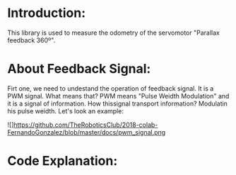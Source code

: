 # Introduction:
  This library is used to measure the odometry of the servomotor "Parallax feedback 360º".
  
# About Feedback Signal:
   Firt one, we need to undestand the operation of feedback signal.
  It is a PWM signal. What means that? PWM means "Pulse Weidth Modulation" and it is a signal of information. 
  How thissignal transport information? Modulatin his pulse weidth. Let's look an example:
  
  ![]https://github.com/TheRoboticsClub/2018-colab-FernandoGonzalez/blob/master/docs/pwm_signal.png
  
# Code Explanation:
